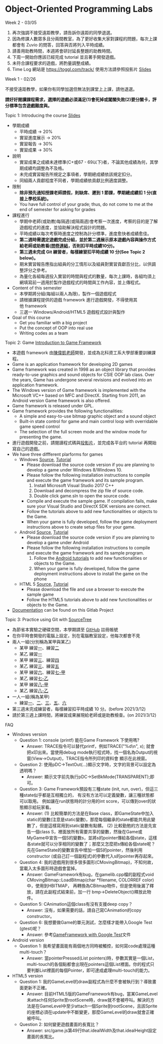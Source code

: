 # Object-Oriented Programming Labs

Week 2 - 03/05

1. 再次強調不接受遠距教學，請告訴你遠距的同學退選。
2. 因為修課人數眾多且分兩間教室，為了更好收集大家對課程的問題，每次上課都會有 Zuvio 的問答，回答與否將列入平時成績。
3. 請善用助教時間，本週將會研討延長整題的助教時間。
4. 下周一開始你應該已經完成 tutorial 並且著手開發遊戲。
5. 未符合課程要求的遊戲，將酌量調整成績。
6. Time Log 網站是 https://toggl.com/track/ 使用方法請參照投影片 [Slides](https://css-gitlab.csie.ntut.edu.tw/109000000/oopl2020s/-/blob/master/3.%20Slides/OOPL_Week_1.pdf)


Week 1 - 02/26

不接受遠距教學，如果你有同學加選但無法到課堂上上課，請他退選。

**請好好閱讀課程需求，選擇的遊戲必須滿足(1)會死掉或闖關失敗(2)要分關卡，評分標準包含遊戲難度與。**

Topic 1: Introducing the course [Slides](https://css-gitlab.csie.ntut.edu.tw/109000000/oopl2020s/-/blob/master/3.%20Slides/OOPL_Week_1.pdf)

- 學期成績
    - 平時成績 -> 20% 
    - 實習進度展示 -> 20% 
    - 實習報告 -> 30% 
    - 實習成果 -> 30%
- 說明
    - 實習成果之成績未達標準(C+或67 - 69以下)者，不論其他成績為何，其學期成績均調整為不及格。
    - 未完成實習報告所規定之事項者，學期總成績依該規定扣分。
    - 同組兩人貢獻程度不同者，學期成績依貢獻比例適度調整。
- 限制
    - **除非預先通知授課老師請假，則缺席、遲到 1 節課，學期總成績扣 1 分(直接上學校系統)。**
    - You have full control of your grade; thus, do not come to me at the end of semester for asking for grades
- 課程進行
    - 學期中老師(或助教)每隔週(或隔兩週)會考察一次進度，考察的目的是了解遊戲程式的進度，並協助解決程式設計的問題。
    - 平時成績以每次考察時進度之控制為計分標準，進度愈快者成績愈佳。
    - **第二週時需選定遊戲完成分組，並於第二週展示原本遊戲內容與操作方式給老師或助教看([問卷連結](https://forms.gle/rD1nx5tKYaxBARvV8)，否則扣平時成績10分)。**
    - **第三週未完成 Git 練習者，每樣練習扣平時成績 10 分(See Topic 2 below)。**
    - 期末實習報告應指出組員的分工情形以及組員對實習貢獻百分比，以供調整評分之參考。
    - 為量化各組每週投入實習的時間與程式的數量，每次上課時，各組均須上網填寫前一週用於製作遊戲程式的時間與工作內容，並上傳程式。
- Content of this semester
    - 本學期將分組(每組以兩人為限)，製作一個遊戲程式
    - 請根據課程提供的遊戲 framework 進行遊戲開發，不得使用其他 framework
    - 三選一 Windows/Android/HTML5 遊戲程式設計與製作
- Goal of this course
    - Get you familiar with a big project
    - Put the concept of OOP into real use
    - Writing codes as a team

Topic 2: Game [Introduction to Game Framework](https://css-gitlab.csie.ntut.edu.tw/109000000/oopl2020s/-/blob/master/3.%20Slides/Intro_to_GameFramework.pdf)

- 本遊戲 framework 由[陳偉凱老師](http://www.cc.ntut.edu.tw/~wkchen/)開發，並成為北科資工系大學部重要訓練課程。
- Game is an application framework for developing 2D games
- Game framework was created in 1998 as an object library that provides ready-to-use graphics and sound objects for CSIE OOP lab class.  Over the years, Game has undergone several revisions and evolved into an application framework.
- The Windows version of Game framework is implemented with the Microsoft VC++ based on MFC and DirectX. Starting from 2011, an Android version Game framework is also offered.
- Game framework is released under GPL.
- Game framework provides the following functionalities:
    - A simple and easy-to-use bitmap graphic object and a sound object
    - Built-in state control for game and main control loop with overridable game speed control
    - The selection of the full screen mode and the window mode for presenting the game.
- 進行遊戲開發之前，請閱讀程式碼與[投影片](https://css-gitlab.csie.ntut.edu.tw/109000000/oopl2020s/-/blob/master/3.%20Slides/Intro_to_GameFramework.pdf)，並完成各平台的 tutorial 再開始寫自己的遊戲。
- We have three diffferent plarforms for games
    - Windows [Source](https://css-gitlab.csie.ntut.edu.tw/109000000/oopl2020s/-/blob/master/4.%20Source%20Code/game4.10.zip), [Tutorial](https://css-gitlab.csie.ntut.edu.tw/109000000/oopl2020s/-/tree/master/0.%20Documentation)
        - Please download the source code version if you are planning to develop a game under Windows 8/Windows 10.
        - Please follow the following installation instructions to compile and execute the game framework and its sample program.
            1. Install Microsoft Visual Studio 2017 C++
            2. Download and decompress the zip file of source code.
            3. Double click game.sln to open the source code.
        - Compile and execute the sample game. If compilation fails, make sure your Visual Studio and DirectX SDK versions are correct.
        - Follow the tutorials above to add new functionalities or objects to the Game.
        - When your game is fully developed, follow the game deployment instructions above to create setup files for your game.
    - Android [Source](https://css-gitlab.csie.ntut.edu.tw/109000000/oopl2020s/-/blob/master/4.%20Source%20Code/androidGameV2.4.rar), [Tutorial](https://css-gitlab.csie.ntut.edu.tw/109000000/oopl2020s/-/tree/master/0.%20Documentation)
        - Please download the source code version if you are planning to develop a game under Android
        - Please follow the following installation instructions to compile and execute the game framework and its sample program.
            1. Follow the [Android tutorials](https://css-gitlab.csie.ntut.edu.tw/109000000/oopl2020s/-/blob/master/0.%20Documentation/Android_tutorials.pdf) to add new functionalities or objects to the Game.
            2. When your game is fully developed, follow the game deployment instructions above to install the game on the phone
    - HTML 5 [Source](https://css-gitlab.csie.ntut.edu.tw/109000000/oopl2020s/-/blob/master/4.%20Source%20Code/html5_game3.3.zip), [Tutorial](https://css-gitlab.csie.ntut.edu.tw/109000000/oopl2020s/-/tree/master/0.%20Documentation)
        - Please download the file and use a browser to execute the sample game
        - Follow the HTML5 tutorials above to add new functionalities or objects to the Game.
- [Documentation](https://css-gitlab.csie.ntut.edu.tw/109000000/oopl2020s/-/tree/master/0.%20Documentation) can be found on this Gitlab Project

Topic 3: Practice using Git with [SourceTree](https://www.sourcetreeapp.com/)

- 為節省本實驗之硬碟空間，本學期請至 [GitHub](https://github.com/) 註冊帳號
- 在你平時會開發的電腦上設定，別在電腦教室設定，他每次都會不見
- 兩人一組(分別稱為某甲與某乙)
    - 某甲 練習[一](https://css-gitlab.csie.ntut.edu.tw/109000000/oopl2020s/-/blob/master/1.%20Practice%20Git/GitTutorial-1.pdf)、練習[二](https://css-gitlab.csie.ntut.edu.tw/109000000/oopl2020s/-/blob/master/1.%20Practice%20Git/GitTutorial-2.pdf)
    - 某乙 練習[一](https://css-gitlab.csie.ntut.edu.tw/109000000/oopl2020s/-/blob/master/1.%20Practice%20Git/GitTutorial-1.pdf)
    - 某甲 練習[三](https://css-gitlab.csie.ntut.edu.tw/109000000/oopl2020s/-/blob/master/1.%20Practice%20Git/GitTutorial-3.pdf)、練習[四](https://css-gitlab.csie.ntut.edu.tw/109000000/oopl2020s/-/blob/master/1.%20Practice%20Git/GitTutorial-4.pdf)
    - 某乙 練習[三](https://css-gitlab.csie.ntut.edu.tw/109000000/oopl2020s/-/blob/master/1.%20Practice%20Git/GitTutorial-3.pdf)、練習[五](https://css-gitlab.csie.ntut.edu.tw/109000000/oopl2020s/-/blob/master/1.%20Practice%20Git/GitTutorial-5_Revised.pdf)
    - 某甲 練習[六](https://css-gitlab.csie.ntut.edu.tw/109000000/oopl2020s/-/blob/master/1.%20Practice%20Git/GitTutorial-6.pdf)、練習[七-甲](https://css-gitlab.csie.ntut.edu.tw/109000000/oopl2020s/-/blob/master/1.%20Practice%20Git/GitTutorial-7A_Revised.pdf)
    - 某乙 練習[七-乙](https://css-gitlab.csie.ntut.edu.tw/109000000/oopl2020s/-/blob/master/1.%20Practice%20Git/GitTutorial-7B_Revised.pdf)
    - 某甲 練習[八-甲](https://css-gitlab.csie.ntut.edu.tw/109000000/oopl2020s/-/blob/master/1.%20Practice%20Git/GitTutorial-8A_Revised.pdf)
    - 某乙 練習[八-乙](https://css-gitlab.csie.ntut.edu.tw/109000000/oopl2020s/-/blob/master/1.%20Practice%20Git/GitTutorial-8B_Revised.pdf)
- 一人一組(稱為某甲)
    - 練習[一](https://css-gitlab.csie.ntut.edu.tw/109000000/oopl2020s/-/blob/master/1.%20Practice%20Git/GitTutorial-1.pdf)、[二](https://css-gitlab.csie.ntut.edu.tw/109000000/oopl2020s/-/blob/master/1.%20Practice%20Git/GitTutorial-2.pdf)、[三](https://css-gitlab.csie.ntut.edu.tw/109000000/oopl2020s/-/blob/master/1.%20Practice%20Git/GitTutorial-3.pdf)、[五](https://css-gitlab.csie.ntut.edu.tw/109000000/oopl2020s/-/blob/master/1.%20Practice%20Git/GitTutorial-5_Revised.pdf)、[六](https://css-gitlab.csie.ntut.edu.tw/109000000/oopl2020s/-/blob/master/1.%20Practice%20Git/GitTutorial-6.pdf)
- 第三週未完成練習者，每樣練習扣平時成績 10 分。(before 2021/3/12)
- 請於第三週上課時間，將練習成果展現給老師或是助教檢查。(on 2021/3/12)

FAQ

- Windows version
    - Question 1: console (printf) 能在Game Framework 下使用嗎?
        - Answer: TRACE指令可以替代printf，例如TRACE("%d\n", x); 就會把x印出來。當使用debug mode執行程式時，找一個名為Output的視窗(View->Output)，TRACE指令所列印的資料會 顯示在此視窗。
    - Question 2: 使用pDC->TextOut(...)顯示文字時，文字的背景可以設定為透明嗎？
        - Answer: 顯示文字前先執行pDC->SetBkMode(TRANSPARENT);即可。
    - Question 3: Game Framework預設有三種state (init, run, over)，但這三種state似乎都是互相獨立的， 有沒有方法可以定義變數，讓三種狀態都可以取用。 例如讓在run狀態時的計分用的int score，可以傳到over的狀態顯示給玩家看。
        - Answer: (1) 比較簡單的方法是在Base class，即GameState中加入static的變數(注意是static變數)，那麼每個繼承的state都能共用此變數了，但是這樣寫用到static變數有點髒。
                  (2) 比較勤勉的方法是先宣告一個class S，裡面放所有需要共享的變數，然後在Game或MyGame中宣告一個S的變數s，並將s的pointer傳給各個state，這樣各state就可以分享相同的變數了；那麼又怎麼把s傳給各個state呢？先在GameState的變數宣告中增加一個S的pointer，然後利用constructor (或自己訂一個副程式)的參數代入s的pointer再存起來。
    - Question 4: 我的遊戲用到很多很多圖形(CMovingBitmap)，不知何故，當載入太多圖形時遊戲會當掉。
        - Answer: GameFramework有bug，在gamelib.cpp檔的副程式void CMovingBitmap::LoadBitmap(char *filename, COLORREF color)中，使用到HBITMAP， 再轉換為CBitmap物件，但是使用後漏了釋放，請在此副程式結束前，加一行 bmp->DeleteObject()釋放此物件。
    - Question 5: CAnimation這個class有沒有支援deep copy？
        - Answer: 沒有，如果需要的話，請自己寫CAnimation的copy constructor。
    - Question 6: 我想要做Game的單元測試，怎麼樣才能帶入Google Test (gtest)呢？
        - Answer: 參考[GameFramework with Google Test](https://css-gitlab.csie.ntut.edu.tw/109000000/oopl2020s/-/blob/master/0.%20Documentation/GameFramework%20with%20gtest.pdf)文件
- Android version
    - Question 1: 我希望畫面能有兩個地方同時被觸控，如何寫code處理這種multi-touch？
        - Answer:  當pointerPressed(List<Pointer> pointers)時，參數其實是一個List，multi-touch的各個點都會出現在pointers這個List裡面。你的程式只要判斷List裡面的每個Pointer，即可達成處理multi-touch的能力。
- HTML5 version
    - Question 1: 我的GameLevel的draw副程式為什麼不會被執行到？導致畫面更新不正確。
        - Answer: 目前HTML5版的GameFramework有bug，當某GameLevel未attach任何Sprite至rootScene時，draw就不會被呼叫。解決的方法是在GameLevel中至少attach一個Sprite到rootScene，且該Sprite的座標必須在update中不斷變更，那麼GameLevel的draw就會正確被呼叫。
    - Question 2: 如何變更遊戲畫面的長寬比？
        - Answer: src/game.js第49行that.idealWidth及that.idealHeight設定畫面的長寬比。




